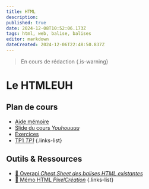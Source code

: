 ```yaml
---
title: HTML
description: 
published: true
date: 2024-12-08T10:52:06.173Z
tags: html, web, balise, balises
editor: markdown
dateCreated: 2024-12-06T22:48:50.837Z
---
```


> En cours de rédaction
{.is-warning}

# Le HTMLEUH <i class="fab fa-html5"></i>
## Plan de cours
- [Aide mémoire](/html/summary)
- [Slide du cours *Youhouuuu*](https://hedgedoc.monserveurprive.ovh/p/vIvvqXX2W#/)
- [Exercices](/html/exercices)
- [TP1 *TP1*](/html/tp1)
{.links-list}

## Outils & Ressources
- [📜 Overapi *Cheat Sheet des balises HTML existantes*](https://overapi.com/html)
- [📜 Mémo HTML *PixelCréation*](https://www.pixelcrea.com/ressources/memo-html5.pdf)
{.links-list}